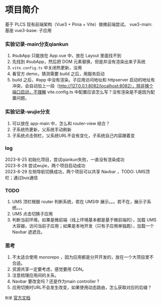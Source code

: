 # 项目简介
基于 PLCS 现有前端架构（Vue3 + Pinia + Vite）做微前端尝试。
vue3-main: 基座
vue3-base: 子应用



### 实验记录-main分支qiankun
1. #subApp 只能放在 App.vue 中，放在 Layout 里面找不到
2. 先找到 #subApp，然后把 DOM 元素替换，但是并没有渲染出来子系统
3. `vite.config.ts` 中关闭热更新，没用
4. 看官方 demo，猜测需要 build 之后，用服务启动
5. build 之后，#app 中没有渲染。子应用访问地址和 httpserver 启动的地址有冲突，会自动加上一段（http://127.0.0.1:8082/localhost:8082），除非换个端口启动，不理解 vite.config.ts 中配置应该怎么写？没有渲染是不是因为配置问题。


### 实验记录-wujie分支
1. <WujieVue></WujieVue>可以放在 app-main 中，怎么和 router-view 结合？
2. 子系统热更新，父系统手动刷新
3. 子系统点击侧栏，父系统URL不会有变化，子系统自己内容跟着变

### log
2023-8-25 初始化项目，尝试qiankun失败，一直没有渲染成功   
2023-8-28 尝试wujie，两个项目启动成功   
2023-8-29 左侧导航切换成功，两个项目可以共享 Navbar ，TODO: UMS顶栏；通过bus通信

### TODO
1. UMS 顶栏根据 router 判断系统，若在 UMS中 展示。。。若不在，展示子系统。。。
2. UMS 点击切换子应用
3. 判断当前环境，如果是微前端（线上环境基本都是基于微前端的），加载 UMS 大容器，访问当前子应用；如果是本地开发（只有子应用单独跑），加载一个 Navbar 遮遮丑。

### 思考
1. 不太适合使用 monorepo ，因为应用都是分开开发的，放在一个大项目里不合适。
2. 资源共享一定要考虑，感觉要用 CDN。
3. 注意梳理应用间的关系。
4. Navbar 要改变吗？还是作为main controller ?
5. 应用切换时URL不会发生改变，如果使用动态路由，怎么获取对应的后缀？

`附录`
[官方文档](https://qiankun.umijs.org/zh/guide)